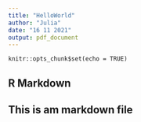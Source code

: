 ```yaml
---
title: "HelloWorld"
author: "Julia"
date: "16 11 2021"
output: pdf_document
---
```


```{r setup, include=FALSE}
knitr::opts_chunk$set(echo = TRUE)
```

## R Markdown

## This is am markdown file